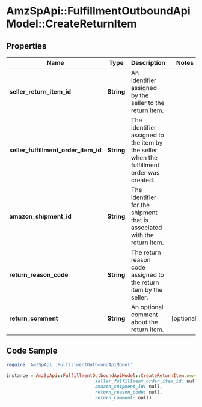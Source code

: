 # AmzSpApi::FulfillmentOutboundApiModel::CreateReturnItem

## Properties

Name | Type | Description | Notes
------------ | ------------- | ------------- | -------------
**seller_return_item_id** | **String** | An identifier assigned by the seller to the return item. | 
**seller_fulfillment_order_item_id** | **String** | The identifier assigned to the item by the seller when the fulfillment order was created. | 
**amazon_shipment_id** | **String** | The identifier for the shipment that is associated with the return item. | 
**return_reason_code** | **String** | The return reason code assigned to the return item by the seller. | 
**return_comment** | **String** | An optional comment about the return item. | [optional] 

## Code Sample

```ruby
require 'AmzSpApi::FulfillmentOutboundApiModel'

instance = AmzSpApi::FulfillmentOutboundApiModel::CreateReturnItem.new(seller_return_item_id: null,
                                 seller_fulfillment_order_item_id: null,
                                 amazon_shipment_id: null,
                                 return_reason_code: null,
                                 return_comment: null)
```


